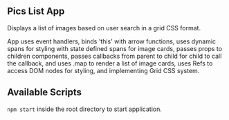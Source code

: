 ## Pics List App

Displays a list of images based on user search in a grid CSS format. 

App uses event handlers, binds 'this' with arrow functions, uses dynamic spans for styling with state defined spans for image cards, passes props to children components, passes callbacks from parent to child for child to call the callback, and uses .map to render a list of image cards, uses Refs to access DOM nodes for styling, and implementing Grid CSS system. 

## Available Scripts
`npm start` inside the root directory to start application. 
